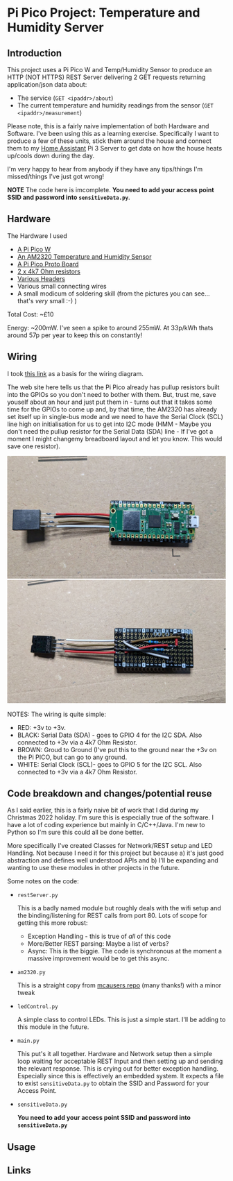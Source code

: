 # Pi Pico Project: Temperature and Humidity Server
## Introduction
This project uses a Pi Pico W and Temp/Humidity Sensor to produce an HTTP (NOT HTTPS) REST Server delivering
2 GET requests returning application/json data about:

* The service (`GET <ipaddr>/about`)
* The current temperature and humidity readings from the sensor (`GET <ipaddr>/measurement`)

Please note, this is a fairly naive implementation of both Hardware and Software.  I've been using this as a learning exercise.
Specifically I want to produce a few of these units, stick them around the house and connect them to my
[Home Assistant](https://www.home-assistant.io/) Pi 3 Server to get data on how the house heats up/cools down during the day.

I'm very happy to hear from anybody if they have any tips/things I'm missed/things I've just got wrong!

**NOTE** The code here is imcomplete.  **You need to add your access point SSID and password into `sensitiveData.py`**.
## Hardware
The Hardware I used

* [A Pi Pico W](https://shop.pimoroni.com/products/raspberry-pi-pico-w)
* [An AM2320 Temperature and Humidity Sensor](https://shop.pimoroni.com/products/digital-temperature-and-humidity-sensor)
* [A Pi Pico Proto Board](https://shop.pimoroni.com/products/pico-proto)
* [2 x 4k7 Ohm resistors](https://shop.pimoroni.com/products/e3-series-resistor-set-480pcs-10e-to-1m)
* [Various Headers](https://shop.pimoroni.com/products/maker-essentials-various-headers)
* Various small connecting wires
* A small modicum of soldering skill (from the pictures you can see... that's *very* small :-) )

Total Cost: ~£10

Energy: ~200mW.  I've seen a spike to around 255mW.  At 33p/kWh thats around 57p per year to keep this on constantly!
## Wiring

I took [this link](https://learn.adafruit.com/adafruit-am2320-temperature-humidity-i2c-sensor/python-circuitpython)
as a basis for the wiring diagram.

The web site here tells us that the Pi Pico already has pullup resistors built into the GPIOs so you don't need to
bother with them.  But, trust me, save youself about an hour and just put them in - turns out that it takes some
time for the GPIOs to come up and, by that time, the AM2320 has already set itself up in single-bus mode and we need
to have the Serial Clock (SCL) line high on initialisation for us to get into I2C mode (HMM - Maybe you don't need the
pullup resistor for the Serial Data (SDA) line - If I've got a moment I might changemy breadboard layout and let
you know.  This would save one resistor).

![Front](https://github.com/shiraz-b/pi-pico-temp-humidity-server/blob/main/PXL_20221231_132143934.jpg "Front")
![Back](https://github.com/shiraz-b/pi-pico-temp-humidity-server/blob/main/PXL_20221231_132149784.jpg "Back showing my poor soldering!")

NOTES:  The wiring is quite simple:
* RED: +3v to +3v.
* BLACK: Serial Data (SDA) - goes to GPIO 4 for the I2C SDA.  Also connected to +3v via a 4k7 Ohm Resistor.
* BROWN: Groud to Ground (I've put this to the ground near the +3v on the Pi PICO, but can go to any ground.
* WHITE: Serial Clock (SCL)- goes to GPIO 5 for the I2C SCL.  Also connected to +3v via a 4k7 Ohm Resistor.

## Code breakdown and changes/potential reuse
As I said earlier, this is a fairly naive bit of work that I did during my Christmas 2022 holiday.  I'm sure this is especially
true of the software.  I have a lot of coding experience but mainly in C/C++/Java.  I'm new to Python so I'm sure this could all
be done better.

More specifically I've created Classes for Network/REST setup and LED Handling.  Not because I need it for this project
but because a) it's just good abstraction and defines well understood APIs and b) I'll be expanding and wanting to use
these modules in other projects in the future.

Some notes on the code:
* `restServer.py`

  This is a badly named module but roughly deals with the wifi setup and the binding/listening for REST calls from port 80.
Lots of scope for getting this more robust:
  * Exception Handling - this is true of *all* of this code
  * More/Better REST parsing:  Maybe a list of verbs?
  * Async: This is the biggie.  The code is synchronous at the moment a massive improvement would be to get this async.
* `am2320.py`

  This is a straight copy from [mcausers repo](https://github.com/mcauser/micropython-am2320) (many thanks!) with a minor tweak
* `ledControl.py`

  A simple class to control LEDs.  This is just a simple start.  I'll be adding to this module in the future.
* `main.py`

  This put's it all together.  Hardware and Network setup then a simple loop waiting for acceptable REST Input and then
  setting up and sending the relevant response.  This is crying out for better exception handling. Especially since this
  is effectively an embedded system.
  It expects a file to exist `sensitiveData.py` to obtain the SSID and Password for your Access Point.
* `sensitiveData.py`

  **You need to add your access point SSID and password into `sensitiveData.py`**
  
## Usage
## Links
